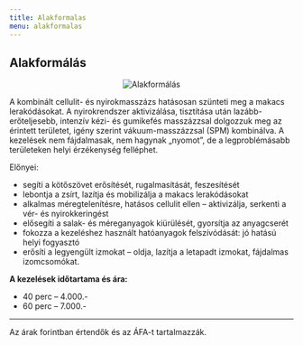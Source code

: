 ```yaml
---
title: Alakformalas
menu: alakformalas
---
```


## Alakformálás

<p align="center"><img src="/images/ek_alak.jpg" alt="Alakformálás" /></p>

A kombinált cellulit- és nyirokmasszázs hatásosan szünteti meg a makacs lerakódásokat. A nyirokrendszer aktivizálása, tisztítása után lazább-erőteljesebb, intenzív kézi- és gumikefés masszázzsal dolgozzuk meg az érintett területet, igény szerint vákuum-masszázzsal (SPM) kombinálva. A kezelések nem fájdalmasak, nem hagynak „nyomot”, de a legproblémásabb területeken helyi érzékenység felléphet.

Előnyei:

 - segíti a kötőszövet erősítését, rugalmasítását, feszesítését
 - lebontja a zsírt, lazítja és mobilizálja a makacs lerakódásokat
 - alkalmas méregtelenítésre, hatásos cellulit ellen – aktivizálja, serkenti a vér- és nyirokkeringést
 - elősegíti a salak- és méreganyagok kiürülését, gyorsítja az anyagcserét
 - fokozza a kezeléshez használt hatóanyagok felszívódását: jó hatású helyi fogyasztó
 - erősíti a legyengült izmokat &#8211; oldja, lazítja a letapadt izmokat, fájdalmas izomcsomókat.

**A kezelések időtartama és ára:**

 - 40 perc &#8211; 4.000.-
 - 60 perc &#8211; 7.000.-

---

Az árak forintban értendők és az ÁFA-t tartalmazzák.
        
